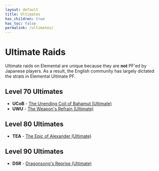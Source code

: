 ```yaml
---
layout: default
title: Ultimates
has_children: true
has_toc: false
permalink: /ultimates/
---
```


# Ultimate Raids

Ultimate raids on Elemental are unique because they are **not** PF'ed by Japanese players. As a result, the English community has largely dictated the strats in Elemental Ultimate PF.

## Level 70 Ultimates

- **UCoB** - [The Unending Coil of Bahamut (Ultimate)](ucob/README.md)
- **UWU** - [The Weapon's Refrain (Ultimate)](uwu/README.md)

## Level 80 Ultimates

- **TEA** - [The Epic of Alexander (Ultimate)](tea/README.md)

## Level 90 Ultimates

- **DSR** - [Dragonsong's Reprise (Ultimate)](dsr/README.md)